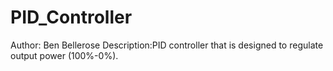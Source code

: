 # PID_Controller
Author: Ben Bellerose
Description:PID controller  that is designed to regulate output power (100%-0%).
